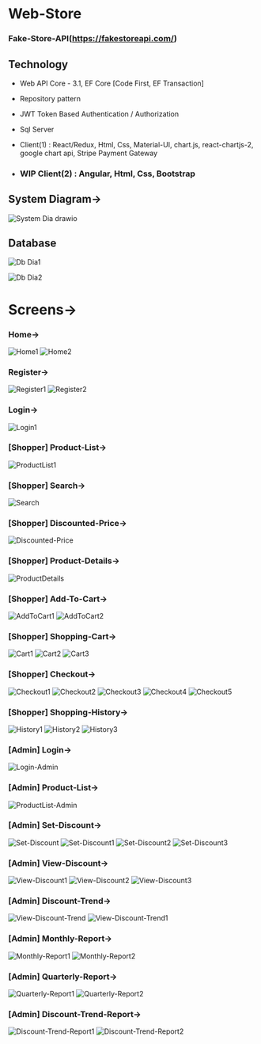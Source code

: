 # Web-Store

### Fake-Store-API(https://fakestoreapi.com/)

Technology
----------
- Web API Core - 3.1, EF Core [Code First, EF Transaction]

- Repository pattern

- JWT Token Based Authentication / Authorization 

- Sql Server

- Client(1) : React/Redux, Html, Css, Material-UI, chart.js, react-chartjs-2, google chart api, Stripe Payment Gateway

- ### WIP Client(2) : Angular, Html, Css, Bootstrap


## System Diagram->

![System Dia drawio](https://user-images.githubusercontent.com/26190114/159366269-a72e9807-70e5-4876-96a9-036ad1ef8a16.png)


## Database

![Db Dia1](https://user-images.githubusercontent.com/26190114/159367549-6832b638-e4b4-4074-bb99-831e323061a2.PNG)

![Db Dia2](https://user-images.githubusercontent.com/26190114/159367257-05b550ea-6854-4f9d-b842-a08435c3e25e.PNG)


# Screens->

### Home->
![Home1](https://user-images.githubusercontent.com/26190114/199822776-515d101a-bf30-449b-bd07-a7681a087548.PNG)
![Home2](https://user-images.githubusercontent.com/26190114/159531992-4302f093-cb47-4a59-a0a2-f2bfc42523ed.PNG)

### Register->
![Register1](https://user-images.githubusercontent.com/26190114/159532036-c5aa4d9c-c2be-468d-b6bf-f755b4d594de.PNG)
![Register2](https://user-images.githubusercontent.com/26190114/159532069-811f693d-cca2-46b6-b6ec-3822c3c91aac.PNG)

### Login->
![Login1](https://user-images.githubusercontent.com/26190114/159532153-9bb76bd4-3cda-429b-9eed-67636449bff5.PNG)

### [Shopper] Product-List->
![ProductList1](https://user-images.githubusercontent.com/26190114/159532321-5fc300fd-0afb-4106-8789-19ea4b328740.PNG)

### [Shopper] Search->
![Search](https://user-images.githubusercontent.com/26190114/159533158-be703e8e-07f4-403e-af46-ee90b5a06434.PNG)

### [Shopper] Discounted-Price->
![Discounted-Price](https://user-images.githubusercontent.com/26190114/159532513-255f4b1f-252d-48e2-a6c1-42fa4f35fcaa.PNG)

### [Shopper] Product-Details->
![ProductDetails](https://user-images.githubusercontent.com/26190114/159532574-7789cc58-378c-42cf-bad6-e2ac52af4fd7.PNG)

### [Shopper] Add-To-Cart->
![AddToCart1](https://user-images.githubusercontent.com/26190114/159532638-0b81f251-f44e-427e-a4fb-118ffb1fa9fe.PNG)
![AddToCart2](https://user-images.githubusercontent.com/26190114/159532674-d17235d4-5367-45b8-8927-f11ab536c539.PNG)

### [Shopper] Shopping-Cart->
![Cart1](https://user-images.githubusercontent.com/26190114/159532800-2c226a72-d3f9-4cd1-9552-403bd3fea1b4.PNG)
![Cart2](https://user-images.githubusercontent.com/26190114/159532822-f5dbfb61-d284-453f-8d5d-730e58322cd2.PNG)
![Cart3](https://user-images.githubusercontent.com/26190114/159532839-dae0395c-5b18-44c1-9228-9f255f3f7091.PNG)

### [Shopper] Checkout->

![Checkout1](https://user-images.githubusercontent.com/26190114/159532904-c41b7870-80d5-4730-9521-97f53013a610.PNG)
![Checkout2](https://user-images.githubusercontent.com/26190114/159532910-0369c42b-593b-420a-943c-9fb301f1ad6e.PNG)
![Checkout3](https://user-images.githubusercontent.com/26190114/159532919-51a70b8a-011a-4b18-8616-d52541e24cdd.PNG)
![Checkout4](https://user-images.githubusercontent.com/26190114/159532928-7d2d7084-b04b-460b-bb23-f1860a98b68b.PNG)
![Checkout5](https://user-images.githubusercontent.com/26190114/159532983-a3898cc4-2aac-4ed9-8118-8595b6ec60a3.PNG)

### [Shopper] Shopping-History->
![History1](https://user-images.githubusercontent.com/26190114/159533046-51fc5cae-2ca0-495c-80a3-43e8c8aeaee9.PNG)
![History2](https://user-images.githubusercontent.com/26190114/159533058-b8cc93b5-2e0e-4367-b5eb-b3a3fca361a2.PNG)
![History3](https://user-images.githubusercontent.com/26190114/159533068-f6d177c8-e769-4f8c-ae8a-a3f2faf86998.PNG)


### [Admin] Login->
![Login-Admin](https://user-images.githubusercontent.com/26190114/159533274-dd7d3f14-8886-41dd-ae34-b58e1e0a8dc6.PNG)

### [Admin] Product-List->
![ProductList-Admin](https://user-images.githubusercontent.com/26190114/159533398-65889e47-1fbd-4833-a071-d82171bb6351.PNG)

### [Admin] Set-Discount->
![Set-Discount](https://user-images.githubusercontent.com/26190114/159533493-83baae91-fd01-42bc-91bb-99ce01062b88.PNG)
![Set-Discount1](https://user-images.githubusercontent.com/26190114/159533508-6e46e31d-de01-4754-8d74-2f95d777556e.PNG)
![Set-Discount2](https://user-images.githubusercontent.com/26190114/159533520-d03479b1-7ff7-49f6-81cc-744a07c8b031.PNG)
![Set-Discount3](https://user-images.githubusercontent.com/26190114/159533578-185ba4ce-9cb6-4f8e-baf3-77092403c980.PNG)

### [Admin] View-Discount->
![View-Discount1](https://user-images.githubusercontent.com/26190114/159533648-0565062f-352e-48c8-bba8-c9617ce2ed11.PNG)
![View-Discount2](https://user-images.githubusercontent.com/26190114/159533657-d9579414-d608-49b4-98e0-7c9011a52cea.PNG)
![View-Discount3](https://user-images.githubusercontent.com/26190114/159533926-fe7ba6ee-ecd5-46d6-9337-93febcf526be.PNG)

### [Admin] Discount-Trend->
![View-Discount-Trend](https://user-images.githubusercontent.com/26190114/159533744-75461761-9bda-40e3-a3c2-a7b9d13c80da.PNG)
![View-Discount-Trend1](https://user-images.githubusercontent.com/26190114/159533755-1a7aad98-843f-4252-8e71-cf0def6ef925.PNG)

### [Admin] Monthly-Report->
![Monthly-Report1](https://user-images.githubusercontent.com/26190114/159534051-6d97ee88-0537-40cf-8fe6-f7345f5c3c56.PNG)
![Monthly-Report2](https://user-images.githubusercontent.com/26190114/159534063-0d81bb6e-c89e-48b5-9d34-1c3fdb4689b4.PNG)

### [Admin] Quarterly-Report->
![Quarterly-Report1](https://user-images.githubusercontent.com/26190114/159534148-1bc53cbe-b0ce-4750-aab2-45e198985050.PNG)
![Quarterly-Report2](https://user-images.githubusercontent.com/26190114/159534158-3e23099d-2c25-426a-83b8-c1ea2e704db1.PNG)

### [Admin] Discount-Trend-Report->
![Discount-Trend-Report1](https://user-images.githubusercontent.com/26190114/159534256-9f6a18ad-5d3b-402d-baa7-3bf886938df3.PNG)
![Discount-Trend-Report2](https://user-images.githubusercontent.com/26190114/159534265-b98b57fa-1ae2-4fb5-9c39-fa43a9ec6a89.PNG)


